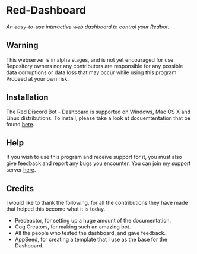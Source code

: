 # Red-Dashboard
*An easy-to-use interactive web dashboard to control your Redbot.*

## Warning
This webserver is in alpha stages, and is not yet encouraged for use.  Repository owners nor any contributors are responsible for any possible data corruptions or data loss that may occur while using this program.  Proceed at your own risk.

## Installation
The Red Discord Bot - Dashboard is supported on Windows, Mac OS X and Linux distributions.  To install, please take a look at docuemtentation that be found [here](https://red-dashboard.readthedocs.io/en/latest/).

## Help
If you wish to use this program and receive support for it, you must also give feedback and report any bugs you encounter.  You can join my support server [here](https://discord.gg/vQZTdB9).

## Credits
I would like to thank the following, for all the contributions they have made that helped this become what it is today.
* Predeactor, for setting up a huge amount of the documentation.
* Cog Creators, for making such an amazing bot.
* All the people who tested the dashboard, and gave feedback.
* AppSeed, for creating a template that I use as the base for the Dashboard.
